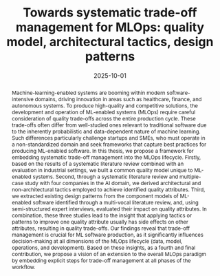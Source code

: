 ---
title: 'Towards systematic trade-off management for MLOps: quality model, architectural tactics, design patterns'

# Authors
# If you created a profile for a user (e.g. the default `admin` user), write the username (folder name) here
# and it will be replaced with their full name and linked to their profile.
authors:
  - admin


date: '2025-10-01'
doi: '2077/89744'

# Schedule page publish date (NOT publication's date).
publishDate: '2022-07-01T00:00:00Z'

# Publication type.
# Accepts a single type but formatted as a YAML list (for Hugo requirements).
# Enter a publication type from the CSL standard.
publication_types: ['thesis']

# Publication name and optional abbreviated publication name.
publication: In the *Licentiate Theses of the University of Gothenburg*
publication_short: ‎ *Licentiate Thesis*

abstract: Machine-learning-enabled systems are booming within modern software-intensive domains, driving innovation in areas such as healthcare, finance, and autonomous systems. To produce high-quality and competitive solutions, the development and operation of ML-enabled systems (MLOps) require careful consideration of quality trade-offs across the entire production cycle. These trade-offs often differ from well-studied ones relevant to traditional software due to the inherently probabilistic and data-dependent nature of machine learning. Such differences particularly challenge startups and SMEs, who must operate in a non-standardized domain and seek frameworks that capture best practices for producing ML-enabled software. In this thesis, we propose a framework for embedding systematic trade-off management into the MLOps lifecycle. Firstly, based on the results of a systematic literature review combined with an evaluation in industrial settings, we built a common quality model unique to ML-enabled systems. Second, through a systematic literature review and multiple-case study with four companies in the AI domain, we derived architectural and non-architectural tactics employed to achieve identified quality attributes. Third, we extracted existing design patterns from the component models of ML-enabled software identified through a multi-vocal literature review, and, using semi-structured expert interviews, evaluated their impact on quality attributes. In combination, these three studies lead to the insight that applying tactics or patterns to improve one quality attribute usually has side effects on other attributes, resulting in quality trade-offs. Our findings reveal that trade-off management is crucial for ML software production, as it significantly influences decision-making at all dimensions of the MLOps lifecycle (data, model, operations, and development). Based on these insights, as a fourth and final contribution, we propose a vision of an extension to the overall MLOps paradigm by embedding explicit steps for trade-off management at all phases of the workflow.

tags: []

# Display this page in the Featured widget?
featured: false

# Custom links (uncomment lines below)
# links:
# - name: Custom Link
#   url: http://example.org

url_pdf: 'https://gupea.ub.gu.se/bitstream/handle/2077/89744/V.%20Indykov%20final%20final%20thesis.pdf'

# Featured image
# To use, add an image named `featured.jpg/png` to your page's folder.
image:
  caption: 'Image credit: [**Unsplash**](https://unsplash.com/photos/pLCdAaMFLTE)'
  focal_point: ''
  preview_only: false

# Associated Projects (optional).
#   Associate this publication with one or more of your projects.
#   Simply enter your project's folder or file name without extension.
#   E.g. `internal-project` references `content/project/internal-project/index.md`.
#   Otherwise, set `projects: []`.
projects: []

# Slides (optional).
#   Associate this publication with Markdown slides.
#   Simply enter your slide deck's filename without extension.
#   E.g. `slides: "example"` references `content/slides/example/index.md`.
#   Otherwise, set `slides: ""`.
slides: ""
---